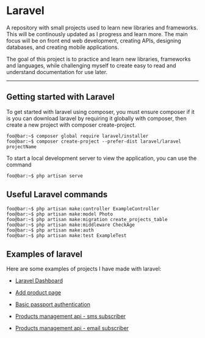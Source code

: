 # Laravel

A repository with small projects used to learn new libraries and frameworks. This will be continously updated as I progress and learn more. The main focus will be on front end web development, creating APIs, designing databases, and creating mobile applications.

The goal of this project is to practice and learn new libraries, frameworks and languages, while challenging myself to create easy to read and understand documentation for use later.

---

## Getting started with Laravel

To get started with laravel using composer, you must ensure composer if it is you can download laravel by requiring it globally with composer, then create a new project with composer create-project.

```console
foo@bar:~$ composer global require laravel/installer
foo@bar:~$ composer create-project --prefer-dist laravel/laravel projectName
```

To start a local development server to view the application, you can use the command

```console
foo@bar:~$ php artisan serve
```

## Useful Laravel commands

```console
foo@bar:~$ php artisan make:controller ExampleController
foo@bar:~$ php artisan make:model Photo
foo@bar:~$ php artisan make:migration create_projects_table
foo@bar:~$ php artisan make:middleware CheckAge
foo@bar:~$ php artisan make:auth 
foo@bar:~$ php artisan make:test ExampleTest 
```

## Examples of laravel

Here are some examples of projects I have made with laravel:

* [Laravel Dashboard](https://github.com/CMHayden/Laravel-Dashboard)

* [Add product page](https://github.com/CMHayden/management.products.addProduct)

* [Basic passport authentication](https://github.com/CMHayden/laravel-authentication)

* [Products management api - sms subscriber](https://github.com/CMHayden/management.products.api.subscriber.sms)

* [Products management api - email subscriber](https://github.com/CMHayden/management.products.api.subscriber.email)
